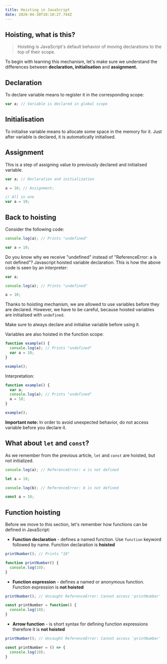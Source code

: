 ```yaml
---
title: Hoisting in JavaScript
date: 2020-04-30T18:10:27.744Z
---
```

## Hoisting, what is this?

> Hoisting is JavaScript's default behavior of moving declarations to the top of their scope.

To begin with learning this mechanism, let's make sure we understand the differences between **declaration, initialisation** and **assignment.**

## Declaration

To declare variable means to register it in the corresponding scope:

```javascript
var a; // Variable is declared in global scope
```

## Initialisation

To initialise variable means to allocate some space in the memory for it. Just after variable is declared, it is automatically initialised.

## Assignment

This is a step of assigning value to previously declared and initialised variable.

```javascript
var a; // Declaration and initialization

a = 10; // Assignment;

// All in one
var a = 10;
```

## Back to hoisting

Consider the following code:

```javascript
console.log(a); // Prints "undefined"

var a = 10;
```

Do you know why we receive "undefined" instead of "ReferenceError: a is not defined"? Javascript hoisted variable declaration. This is how the above code is seen by an interpreter:

```javascript
var a;

console.log(a); // Prints "undefined"

a = 10;
```

Thanks to hoisting mechanism, we are allowed to use variables before they are declared. However, we have to be careful, because hoisted variables are initialised with `undefined`. 

Make sure to always declare and initialise variable before using it.

Variables are also hoisted in the function scope:

```javascript
function example() {
  console.log(a); // Prints "undefined"
  var a = 10;
}

example();
```

Interpretation:

```javascript
function example() {
  var a;
  console.log(a); // Prints "undefined"
  a = 10;
}

example();
```

**Important note:** In order to avoid unexpected behavior, do not access variable before you declare it.

## What about `let` and `const`?

As we remember from the previous article, `let` and `const` are hoisted, but not initialized.

```javascript
console.log(a); // ReferenceError: a is not defined

let a = 10;

console.log(b); // ReferenceError: b is not defined

const a = 10;
```

## Function hoisting

Before we move to this section, let's remember how functions can be defined in JavaScript:

* **Function declaration** - defines a named function. Use `function` keyword followed by name. Function declaration is **hoisted**

```javascript
printNumber(); // Prints "10"

function printNumber() {
  console.log(10);
}
```

* **Function expression** - defines a named or anonymous function. Function expression is **not hoisted**

```javascript
printNumber(); // Uncaught ReferenceError: Cannot access 'printNumber' before initialization

const printNumber = function() {
  console.log(10);
}
```

* **Arrow function** - is short syntax for defining function expressions therefore it is **not hoisted**

```javascript
printNumber(); // Uncaught ReferenceError: Cannot access 'printNumber' before initialization

const printNumber = () => {
  console.log(10);
}
```